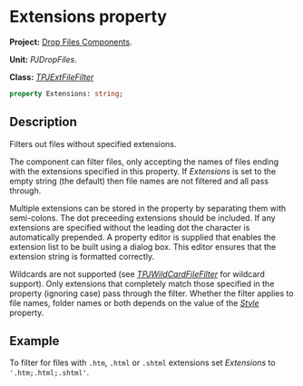 # Extensions property

**Project:** [Drop Files Components](../API.md).

**Unit:** _PJDropFiles_.

**Class:** _[TPJExtFileFilter](./TPJExtFileFilter.md)_

```pascal
property Extensions: string;
```

## Description

Filters out files without specified extensions.

The component can filter files, only accepting the names of files ending with the extensions specified in this property. If _Extensions_ is set to the empty string (the default) then file names are not filtered and all pass through.

Multiple extensions can be stored in the property by separating them with semi-colons. The dot preceeding extensions should be included. If any extensions are specified without the leading dot the character is automatically prepended. A property editor is supplied that enables the extension list to be built using a dialog box. This editor ensures that the extension string is formatted correctly.

Wildcards are not supported (see _[TPJWildCardFileFilter](./TPJWildCardFileFilter.md)_ for wildcard support). Only extensions that completely match those specified in the property (ignoring case) pass through the filter.  Whether the filter applies to file names, folder names or both depends on the value of the _[Style](./TPJExtFileFilter-Style.md)_ property.

## Example

To filter for files with `.htm`, `.html` or `.shtml` extensions set _Extensions_ to `'.htm;.html;.shtml'`.
